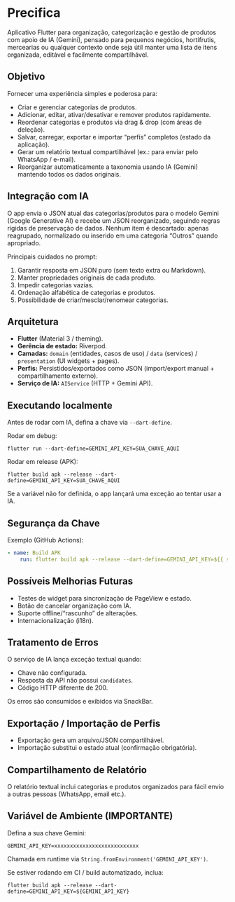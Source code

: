 # Precifica

Aplicativo Flutter para organização, categorização e gestão de produtos com apoio de IA (Gemini), pensado para pequenos negócios, hortifrutis, mercearias ou qualquer contexto onde seja útil manter uma lista de itens organizada, editável e facilmente compartilhável.

## Objetivo
Fornecer uma experiência simples e poderosa para:
- Criar e gerenciar categorias de produtos.
- Adicionar, editar, ativar/desativar e remover produtos rapidamente.
- Reordenar categorias e produtos via drag & drop (com áreas de deleção).
- Salvar, carregar, exportar e importar “perfís” completos (estado da aplicação).
- Gerar um relatório textual compartilhável (ex.: para enviar pelo WhatsApp / e-mail).
- Reorganizar automaticamente a taxonomia usando IA (Gemini) mantendo todos os dados originais.

## Integração com IA
O app envia o JSON atual das categorias/produtos para o modelo Gemini (Google Generative AI) e recebe um JSON reorganizado, seguindo regras rígidas de preservação de dados. Nenhum item é descartado: apenas reagrupado, normalizado ou inserido em uma categoria “Outros” quando apropriado.

Principais cuidados no prompt:
1. Garantir resposta em JSON puro (sem texto extra ou Markdown).
2. Manter propriedades originais de cada produto.
3. Impedir categorias vazias.
4. Ordenação alfabética de categorias e produtos.
5. Possibilidade de criar/mesclar/renomear categorias.

## Arquitetura
- **Flutter** (Material 3 / theming).
- **Gerência de estado:** Riverpod.
- **Camadas:** `domain` (entidades, casos de uso) / `data` (services) / `presentation` (UI widgets + pages).
- **Perfis:** Persistidos/exportados como JSON (import/export manual + compartilhamento externo).
- **Serviço de IA:** `AIService` (HTTP + Gemini API).

## Executando localmente
Antes de rodar com IA, defina a chave via `--dart-define`.

Rodar em debug:
```
flutter run --dart-define=GEMINI_API_KEY=SUA_CHAVE_AQUI
```

Rodar em release (APK):
```
flutter build apk --release --dart-define=GEMINI_API_KEY=SUA_CHAVE_AQUI
```

Se a variável não for definida, o app lançará uma exceção ao tentar usar a IA.

## Segurança da Chave

Exemplo (GitHub Actions):
```yaml
- name: Build APK
	run: flutter build apk --release --dart-define=GEMINI_API_KEY=${{ secrets.GEMINI_API_KEY }}
```

## Possíveis Melhorias Futuras
- Testes de widget para sincronização de PageView e estado.
- Botão de cancelar organização com IA.
- Suporte offline/“rascunho” de alterações.
- Internacionalização (i18n).

## Tratamento de Erros
O serviço de IA lança exceção textual quando:
- Chave não configurada.
- Resposta da API não possui `candidates`.
- Código HTTP diferente de 200.

Os erros são consumidos e exibidos via SnackBar.

## Exportação / Importação de Perfis
- Exportação gera um arquivo/JSON compartilhável.
- Importação substitui o estado atual (confirmação obrigatória).

## Compartilhamento de Relatório
O relatório textual inclui categorias e produtos organizados para fácil envio a outras pessoas (WhatsApp, email etc.).

## Variável de Ambiente (IMPORTANTE)
Defina a sua chave Gemini:
```
GEMINI_API_KEY=xxxxxxxxxxxxxxxxxxxxxxxxxxx
```
Chamada em runtime via `String.fromEnvironment('GEMINI_API_KEY')`.

Se estiver rodando em CI / build automatizado, inclua:
```
flutter build apk --release --dart-define=GEMINI_API_KEY=${GEMINI_API_KEY}
```
